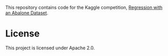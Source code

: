 This repository contains code for the Kaggle competition, [Regression with an Abalone Dataset](https://www.kaggle.com/competitions/playground-series-s4e4).

# License
This project is licensed under Apache 2.0.
